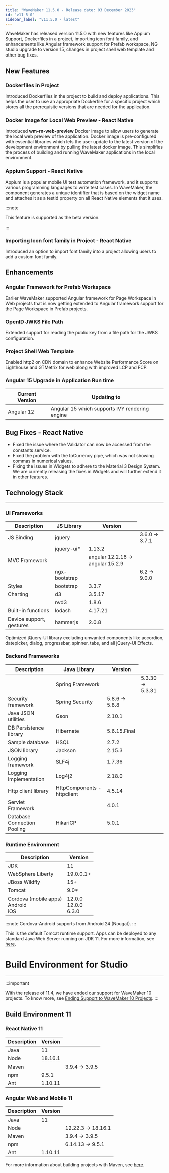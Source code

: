 ```yaml
---
title: "WaveMaker 11.5.0 - Release date: 03 December 2023"
id: "v11-5-0"
sidebar_label: "v11.5.0 - latest"
---
```


WaveMaker has released version 11.5.0 with new features like Appium Support, Dockerfiles in a project, importing icon font family, and enhancements like Angular framework support for Prefab workspace, NG studio upgrade to version 15, changes in project shell web template and other bug fixes.

## New Features

### Dockerfiles in Project

Introduced Dockerfiles in the project to build and deploy applications. This helps the user to use an appropriate Dockerfile for a specific project which stores all the prerequisite versions that are needed for the application.

### Docker Image for Local Web Preview - React Native

Introduced **wm-rn-web-preview** Docker image to allow users to generate the local web preview of the application. Docker image is pre-configured with essential libraries which lets the user update to the latest version of the development environment by pulling the latest docker image. This simplifies the process of building and running WaveMaker applications in the local environment. 

### Appium Support - React Native

Appium is a popular mobile UI test automation framework, and it supports various programming languages to write test cases. In WaveMaker, the component generates a unique identifier that is based on the widget name and attaches it as a testId property on all React Native elements that it uses.

:::note

This feature is supported as the beta version.

:::

### Importing Icon font family in Project - React Native

Introduced an option to import font family into a project allowing users to add a custom font family.

## Enhancements

### Angular Framework for Prefab Workspace

Earlier WaveMaker supported Angular framework for Page Workspace in Web projects that is now getting extended to Angular framework support for the Page Workspace in Prefab projects.

### OpenID JWKS File Path

Extended support for reading the public key from a file path for the JWKS configuration.

### Project Shell Web Template

Enabled http2 on CDN domain to enhance Website Performance Score on Lighthouse and GTMetrix for web along with improved LCP and FCP.

### Angular 15 Upgrade in Application Run time

| Current Version | Updating to |
|---- |-----|
| Angular 12 | Angular 15 which supports IVY rendering engine |

## Bug Fixes - React Native

- Fixed the issue where the Validator can now be accessed from the constants service.
- Fixed the problem with the toCurrency pipe, which was not showing commas in numerical values.
- Fixing the issues in Widgets to adhere to the Material 3 Design System. We are currently releasing the fixes in Widgets and will further extend it in other features.

## Technology Stack

---

### UI Frameworks

| Description | JS Library | Version |
| --- | --- | --- |
| JS Binding | jquery |  <td className="versiontdbgcolor">3.6.0 -> 3.7.1</td> |
|  | jquery-ui* | 1.13.2 |
| MVC Framework | <td className="versiontdbgcolor">angular 12.2.16 -> angular 15.2.9</td> |
|  | ngx-bootstrap | <td className="versiontdbgcolor">6.2 -> 9.0.0 </td>|
| Styles | bootstrap | 3.3.7 |
| Charting | d3 | 3.5.17 |
|  | nvd3 | 1.8.6 |
| Built-in functions | lodash | 4.17.21|
| Device support, gestures | hammerjs | 2.0.8 |

Optimized jQuery-UI library excluding unwanted components like accordion, datepicker, dialog, progressbar, spinner, tabs, and all jQuery-UI Effects.

### Backend Frameworks

| Description | Java Library | Version |
| --- | --- | --- |
|  | Spring Framework |  <td className="versiontdbgcolor"> 5.3.30 -> 5.3.31 </td> |
| Security framework | Spring Security | 5.8.6 -> 5.8.8|
| Java JSON utilities | Gson  | 2.10.1 |
| DB Persistence library | Hibernate | 5.6.15.Final |
| Sample database | HSQL |  2.7.2 |
| JSON library | Jackson | 2.15.3 |
| Logging framework | SLF4j | 1.7.36 |
| Logging Implementation | Log4j2 | 2.18.0|
| Http client library  | HttpComponents -  httpclient |  4.5.14 |
| Servlet Framework |  | 4.0.1 |
| Database Connection Pooling | HikariCP | 5.0.1 |

### Runtime Environment

| Description | Version |
| --- | --- |
| JDK | 11 |
| WebSphere Liberty | 19.0.0.1+ |
| JBoss Wildfly | 15+ |
| Tomcat | 9.0* |
| Cordova (mobile apps) <br/> Android <br/> iOS |12.0.0 <br/> 12.0.0  <br/> 6.3.0 |

:::note
Cordova-Android supports from Android 24 (Nougat).
:::

This is the default Tomcat runtime support. Apps can be deployed to any standard Java Web Server running on JDK 11. For more information, see [here](/learn/app-development/deployment/deployment-web-server).

# Build Environment for Studio
---

:::important

With the release of 11.4, we have ended our support for WaveMaker 10 projects. To know more, see [Ending Support to WaveMaker 10 Projects](/learn/blog/2023/08/11/wavemaker10x-end-of-support).
:::

## Build Environment 11 

### React Native 11

|Description|	Version|
|---|---|
|Java |11 |
|Node|18.16.1|
|Maven| <td className="versiontdbgcolor"> 3.9.4 -> 3.9.5 </td> |
|npm | 9.5.1|
|Ant|	1.10.11|


### Angular Web and Mobile 11

|Description|	Version|
|---|---|
|Java | 11 |
|Node| <td className="versiontdbgcolor">12.22.3 -> 18.16.1 </td>|
|Maven| <td className="versiontdbgcolor"> 3.9.4 -> 3.9.5 </td>|
|npm |	<td className="versiontdbgcolor">6.14.13 -> 9.5.1</td>|
|Ant|	1.10.11|

For more information about building projects with Maven, see [here](/learn/app-development/deployment/building-with-maven).


